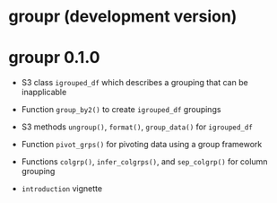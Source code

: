 # groupr (development version)

# groupr 0.1.0

* S3 class `igrouped_df` which describes a grouping that can be inapplicable

* Function `group_by2()` to create `igrouped_df` groupings

* S3 methods `ungroup()`, `format()`, `group_data()` for `igrouped_df`

* Function `pivot_grps()` for pivoting data using a group framework

* Functions `colgrp()`, `infer_colgrps()`, and `sep_colgrp()` for column grouping

* `introduction` vignette

